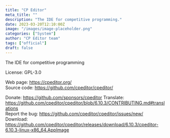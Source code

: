 ```yaml
---
title: "CP Editor"
meta_title: ""
description: "The IDE for competitive programming."
date: 2023-03-20T12:10:00Z
image: "/images/image-placeholder.png"
categories: ["System"]
author: "CP Editor team"
tags: ["official"]
draft: false
---
```


The IDE for competitive programming

License: GPL-3.0

Web page: https://cpeditor.org/  
Source code: https://github.com/cpeditor/cpeditor/

Donate: https://github.com/sponsors/cpeditor
Translate: https://github.com/cpeditor/cpeditor/blob/6.10.3/CONTRIBUTING.md#translations  
Report the bug: https://github.com/cpeditor/cpeditor/issues/new/  
Download: https://github.com/cpeditor/cpeditor/releases/download/6.10.3/cpeditor-6.10.3-linux-x86_64.AppImage
